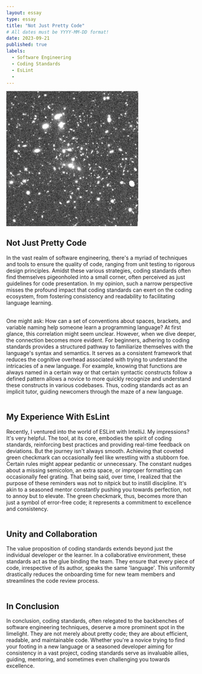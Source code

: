 ```yaml
---
layout: essay
type: essay
title: "Not Just Pretty Code"
# All dates must be YYYY-MM-DD format!
date: 2023-09-21
published: true
labels:
  - Software Engineering
  - Coding Standards
  - EsLint
  - 
---
```


<p>
	<img width="350px" src="../img/FindSupernovae.png" class="img-thumbnail" >
<h2>
	Not Just Pretty Code
</h2>
  In the vast realm of software engineering, there's a myriad of techniques and tools to ensure the quality of code, ranging from unit testing to 
rigorous design principles. Amidst these various strategies, coding standards often find themselves pigeonholed into a small corner, often perceived 
as just guidelines for code presentation. In my opinion, such a narrow perspective misses the profound impact that coding standards can exert on the 
coding ecosystem, from fostering consistency and readability to facilitating language learning.
<br><br>

One might ask: How can a set of conventions about spaces, brackets, and variable naming help someone learn a programming language? At first glance, 
this correlation might seem unclear. However, when we dive deeper, the connection becomes more evident. For beginners, adhering to coding standards 
provides a structured pathway to familiarize themselves with the language's syntax and semantics. It serves as a consistent framework that reduces 
the cognitive overhead associated with trying to understand the intricacies of a new language. For example, knowing that functions are always named 
in a certain way or that certain syntactic constructs follow a defined pattern allows a novice to more quickly recognize and understand these 
constructs in various codebases. Thus, coding standards act as an implicit tutor, guiding newcomers through the maze of a new language.
<br><br>

<h2>
	My Experience With EsLint
</h2>
Recently, I ventured into the world of ESLint with IntelliJ. My impressions? It's very helpful. The tool, at its core, embodies the spirit of coding 
standards, reinforcing best practices and providing real-time feedback on deviations. But the journey isn't always smooth. Achieving that coveted
green checkmark can occasionally feel like wrestling with a stubborn foe. Certain rules might appear pedantic or unnecessary. The constant nudges 
about a missing semicolon, an extra space, or improper formatting can occasionally feel grating. That being said, over time, I realized that the 
purpose of these reminders was not to nitpick but to instill discipline. It's akin to a seasoned mentor constantly pushing you towards perfection, 
not to annoy but to elevate. The green checkmark, thus, becomes more than just a symbol of error-free code; it represents a commitment to excellence 
and consistency.
<br><br>


<h2>
	Unity and Collaboration
</h2>
The value proposition of coding standards extends beyond just the individual developer or the learner. In a collaborative environment, these 
standards act as the glue binding the team. They ensure that every piece of code, irrespective of its author, speaks the same 'language'. This 
uniformity drastically reduces the onboarding time for new team members and streamlines the code review process.
<br><br>

<h2>
	In Conclusion
</h2>
In conclusion, coding standards, often relegated to the backbenches of software engineering techniques, deserve a more prominent spot in the 
limelight. They are not merely about pretty code; they are about efficient, readable, and maintainable code. Whether you're a novice trying to 
find your footing in a new language or a seasoned developer aiming for consistency in a vast project, coding standards serve as invaluable allies, 
guiding, mentoring, and sometimes even challenging you towards excellence.


</p>
